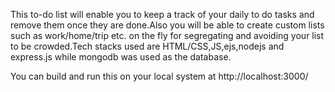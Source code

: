 This to-do list will enable you to keep a track of your daily to do tasks and remove them once they are done.Also you will be able to create custom lists such as work/home/trip etc. on the fly for segregating and avoiding your list to be crowded.Tech stacks used are HTML/CSS,JS,ejs,nodejs and express.js while mongodb was used as the database.

You can build and run this on your local system at http://localhost:3000/
